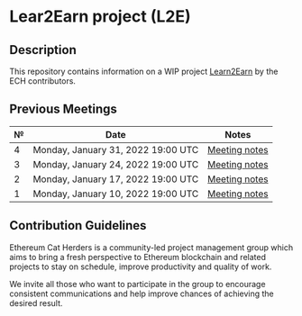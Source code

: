 # Lear2Earn project (L2E) 

## Description
This repository contains information on a WIP project [Learn2Earn](https://hackmd.io/@poojaranjan/Learn2Earn) by the ECH contributors. 

## Previous Meetings

 №  | Date                             | Notes          | 
--- | -------------------------------- | -------------- | 
  4 | Monday, January 31, 2022 19:00 UTC  | [Meeting notes](https://hackmd.io/@poojaranjan/L2Emeetingnotes#Meeting-4) |
  3 | Monday, January 24, 2022 19:00 UTC  | [Meeting notes](https://hackmd.io/@poojaranjan/L2Emeetingnotes#Meeting-3) |
  2 | Monday, January 17, 2022 19:00 UTC  | [Meeting notes](https://hackmd.io/@poojaranjan/L2Emeetingnotes#Meeting-2) |
  1 | Monday, January 10, 2022 19:00 UTC  | [Meeting notes](https://hackmd.io/@poojaranjan/L2Emeetingnotes#Meeting-1) |

## Contribution Guidelines

Ethereum Cat Herders is a community-led project management group which aims to bring a fresh perspective to Ethereum blockchain and related projects to stay on schedule, improve productivity and quality of work.

We invite all those who want to participate in the group to encourage consistent communications and help improve chances of achieving the desired result.

